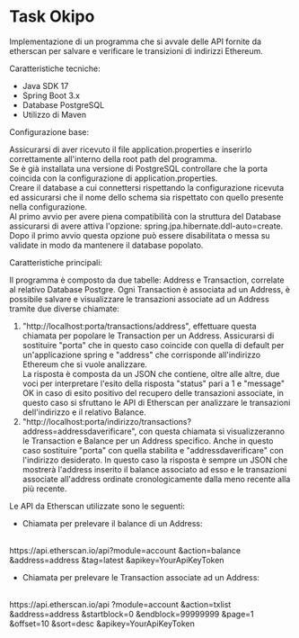 <h1>Task Okipo</h1>
Implementazione di un programma che si avvale delle API fornite da etherscan 
per salvare e verificare le transizioni di indirizzi Ethereum.

Caratteristiche tecniche:
* Java SDK 17
* Spring Boot 3.x
* Database PostgreSQL
* Utilizzo di Maven


Configurazione base:

Assicurarsi di aver ricevuto il file application.properties e inserirlo correttamente all'interno della root path del programma.<br>
Se è già installata una versione di PostgreSQL controllare che la porta coincida con la configurazione di application.properties. <br>
Creare il database a cui connettersi rispettando la configurazione ricevuta ed assicurarsi che il nome dello schema sia rispettato con quello presente nella configurazione.
<br>
Al primo avvio per avere piena compatibilità con la struttura del Database assicurarsi di avere attiva l'opzione: spring.jpa.hibernate.ddl-auto=create.
<br>Dopo il primo avvio questa opzione può essere disabilitata o messa su validate in modo da mantenere il database popolato.

Caratteristiche principali:

Il programma è composto da due tabelle: Address e Transaction, correlate al relativo Database Postgre.
Ogni Transaction è associata ad un Address, è possibile salvare e visualizzare le transazioni associate ad un Address tramite due diverse chiamate:
1. "http://localhost:porta/transactions/address", effettuare questa chiamata per popolare le Transaction per un Address. Assicurarsi di sostituire "porta" che in questo caso coincide con quella di default per un'applicazione spring e "address" che corrisponde all'indirizzo Ethereum che si vuole analizzare. 
<br>La risposta è composta da un JSON che contiene, oltre alle altre, due voci per interpretare l'esito della risposta "status" pari a 1 e "message" OK in caso di esito positivo del recupero delle transazioni associate, in questo caso si sfruttano le API di Etherscan per analizzare le transazioni dell'indirizzo e il relativo Balance.
2. "http://localhost:porta/indirizzo/transactions?address=addressdaverificare", con questa chiamata si visualizzeranno le Transaction e Balance per un Address specifico. Anche in questo caso sostituire "porta" con quella stabilita e "addressdaverificare" con l'indirizzo desiderato. In questo caso la risposta è sempre un JSON che mostrerà l'address inserito il balance associato ad esso e le transazioni associate all'address ordinate cronologicamente dalla meno recente alla più recente. <br>

Le API da Etherscan utilizzate sono le seguenti:
<br>
* Chiamata per prelevare il balance di un Address:
<br>
    https://api.etherscan.io/api?module=account
    &action=balance
    &address=address
    &tag=latest
    &apikey=YourApiKeyToken
<br>

* Chiamata per prelevare le Transaction associate ad un Address:
<br>
  https://api.etherscan.io/api
  ?module=account
  &action=txlist
  &address=address
  &startblock=0
  &endblock=99999999
  &page=1
  &offset=10
  &sort=desc
  &apikey=YourApiKeyToken




